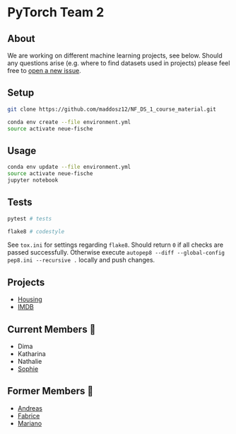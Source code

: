 # PyTorch Team 2

## About 

We are working on different machine learning projects, see below. Should any questions arise (e.g. where to find datasets used in projects) please feel free to [open a new issue](https://github.com/maddosz12/pytorch_team_2/issues/new). 

## Setup

```sh
git clone https://github.com/maddosz12/NF_DS_1_course_material.git
```

```sh
conda env create --file environment.yml
source activate neue-fische
```

## Usage

```sh
conda env update --file environment.yml
source activate neue-fische
jupyter notebook
```

## Tests

```sh
pytest # tests
```

```sh
flake8 # codestyle
```

See `tox.ini` for settings regarding `flake8`. Should return `0` if all checks are passed successfully. Otherwise execute `autopep8 --diff --global-config pep8.ini --recursive .` locally and push changes. 

## Projects 
- [Housing](https://github.com/maddosz12/pytorch_team_2/tree/master/projects/housing)
- [IMDB](https://github.com/maddosz12/pytorch_team_2/tree/master/projects/imdb)

## Current Members :busts_in_silhouette:
- Dima 
- Katharina 
- Nathalie 
- [Sophie](https://github.com/Spabst15)

## Former Members :busts_in_silhouette:
- [Andreas](https://github.com/fenomeno711)
- [Fabrice](https://github.com/fabteuma)
- [Mariano](https://github.com/marianoju)
